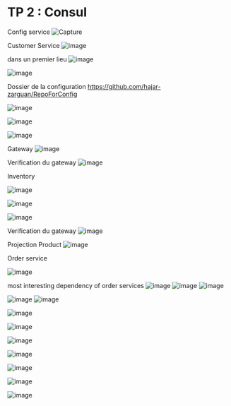 
# TP 2 : Consul 

Config service 
![Capture](https://user-images.githubusercontent.com/82539023/199108154-f07c12d9-67fd-44b0-afc1-74363caf9600.PNG)

Customer Service 
![image](https://user-images.githubusercontent.com/82539023/199108118-c3c475d0-00b4-4e49-8780-b3fa9b9cd842.png)



dans un premier lieu 
![image](https://user-images.githubusercontent.com/82539023/204004828-1a5dfea2-d7d9-4400-9724-8a6132df6984.png)

![image](https://user-images.githubusercontent.com/82539023/204004890-437fc3e2-7d55-4a32-9690-0c3221c28bd1.png)

Dossier de la configuration  https://github.com/hajar-zarguan/RepoForConfig

![image](https://user-images.githubusercontent.com/82539023/204010538-3de021eb-e51a-4dd6-8838-e2e965a3f42b.png)

![image](https://user-images.githubusercontent.com/82539023/204010604-a96a80b0-f9ad-4ec0-9ed7-ead97f9bc03c.png)

![image](https://user-images.githubusercontent.com/82539023/204010964-84b5c28c-90f8-4526-9a56-617d5b07e05e.png)

Gateway
![image](https://user-images.githubusercontent.com/82539023/204012787-734fd6e7-0f31-4235-94cd-8257a9237ff4.png)


Verification du gateway 
![image](https://user-images.githubusercontent.com/82539023/204013109-71533ed5-5cb9-4b4a-b48c-41163847fadb.png)

Inventory

![image](https://user-images.githubusercontent.com/82539023/204027817-382485b2-98b8-4fd8-ae87-f305bec43a00.png)

![image](https://user-images.githubusercontent.com/82539023/204027533-a7ad0dda-2615-4b28-8bc3-50e68edfa58a.png)

![image](https://user-images.githubusercontent.com/82539023/204027593-a2a731f8-fd60-4111-a87a-f268f60040d4.png)

Verification du gateway
![image](https://user-images.githubusercontent.com/82539023/204028449-fd216ddd-8573-4add-b543-f473aa1fb059.png)

Projection Product 
![image](https://user-images.githubusercontent.com/82539023/204029837-9893efa0-b112-4981-b372-336e9a2603c7.png)


Order service 

![image](https://user-images.githubusercontent.com/82539023/204033674-e33022a5-a3ff-41ce-8c58-c25acc9f9ce8.png)

most interesting dependency of order services 
![image](https://user-images.githubusercontent.com/82539023/204033763-c27083d1-f16a-4e81-8d9e-d92daa918229.png)
![image](https://user-images.githubusercontent.com/82539023/204033829-807f6cb4-72ee-477c-a83b-4c04acc17fd9.png)
![image](https://user-images.githubusercontent.com/82539023/204033875-3d85ee80-0e3a-4e2b-a8a2-f61b4f5d2d27.png)


![image](https://user-images.githubusercontent.com/82539023/204036870-912913ba-e442-4f97-b3a6-e83c6227d4e7.png)
![image](https://user-images.githubusercontent.com/82539023/204036978-e54518c8-3f05-49f7-9934-86fb3d613e43.png)


![image](https://user-images.githubusercontent.com/82539023/204039849-b7189d68-7ceb-480b-817a-c5e8a6850d9a.png)

![image](https://user-images.githubusercontent.com/82539023/204039881-549145c4-76cb-4ac9-a8b4-386fb66b1776.png)

![image](https://user-images.githubusercontent.com/82539023/204040175-8ff4202a-3a2e-4f7d-9ed5-49bc36cfd00e.png)

![image](https://user-images.githubusercontent.com/82539023/204044106-0955cb6a-5df4-4452-9b35-b2bfab6c145a.png)

![image](https://user-images.githubusercontent.com/82539023/204044383-c78b0472-836c-47a8-8f9d-a98c28658169.png)

![image](https://user-images.githubusercontent.com/82539023/204049086-fc5373e2-ff7d-4259-a39b-f2a916054340.png)

![image](https://user-images.githubusercontent.com/82539023/204049134-8d2897f4-b198-4068-a8c1-dd386ef48418.png)



